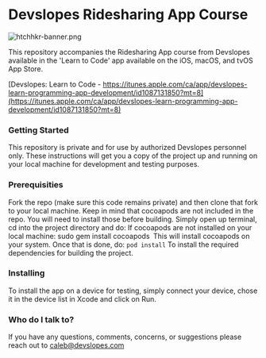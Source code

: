 # Devslopes Ridesharing App Course #

![htchhkr-banner.png](https://bitbucket.org/repo/R9ryBKp/images/3921924210-htchhkr-banner.png)

This repository accompanies the Ridesharing App course from Devslopes available in the 'Learn to Code' app available on the iOS, macOS, and tvOS App Store.

[Devslopes: Learn to Code - https://itunes.apple.com/ca/app/devslopes-learn-programming-app-development/id1087131850?mt=8](https://itunes.apple.com/ca/app/devslopes-learn-programming-app-development/id1087131850?mt=8)

### Getting Started ###
This repository is private and for use by authorized Devslopes personnel only. These instructions will get you a copy of the project up and running on your local machine for development and testing purposes.

### Prerequisities ###

Fork the repo (make sure this code remains private) and then clone that fork to your local machine. Keep in mind that cocoapods are not included in the repo. You will need to install those before building. Simply open up terminal, cd into the project directory and do:
If cocoapods are not installed on your local machine:
sudo gem install cocoapods`
`This will install cocoapods on your system. Once that is done, do:
`pod install`
To install the required dependencies for building the project.

### Installing ###

To install the app on a device for testing, simply connect your device, chose it in the device list in Xcode and click on Run.

### Who do I talk to? ###

If you have any questions, comments, concerns, or suggestions please reach out to [caleb@devslopes.com](mailto:caleb@devslopes.com)